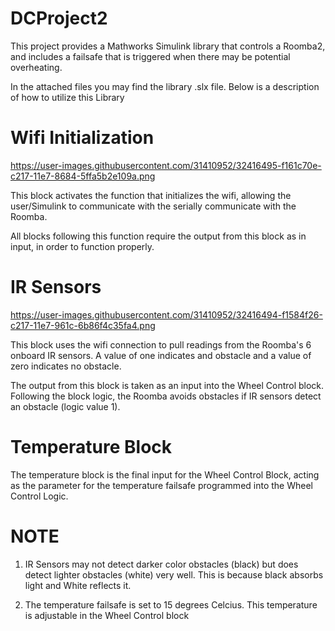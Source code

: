 # DCProject2
This project provides a Mathworks Simulink library that controls a Roomba2, and includes a failsafe that is triggered when there may be potential overheating.

In the attached files you may find the library .slx file. Below is a description of how to utilize this Library


# Wifi Initialization

https://user-images.githubusercontent.com/31410952/32416495-f161c70e-c217-11e7-8684-5ffa5b2e109a.png

This block activates the function that initializes the wifi, allowing the user/Simulink to communicate with the serially communicate with the Roomba.

All blocks following this function require the output from this block as in input, in order to function properly.

# IR Sensors

https://user-images.githubusercontent.com/31410952/32416494-f1584f26-c217-11e7-961c-6b86f4c35fa4.png

This block uses the wifi connection to pull readings from the Roomba's 6 onboard IR sensors. A value of one indicates and obstacle and a value of zero indicates no obstacle.

The output from this block is taken as an input into the Wheel Control block. Following the block logic, the Roomba avoids obstacles if IR sensors detect an obstacle (logic value 1).

# Temperature Block
The temperature block is the final input for the Wheel Control Block, acting as the parameter for the temperature failsafe programmed into the Wheel Control Logic.

# NOTE
1. IR Sensors may not detect darker color obstacles (black) but does detect lighter obstacles (white) very well. This is because black absorbs light and White reflects it.

2. The temperature failsafe is set to 15 degrees Celcius. This temperature is adjustable in the Wheel Control block
